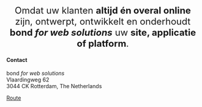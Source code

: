 

<p style="text-align: center;"><span style="font-size: 18pt;"><br>Omdat uw klanten <strong>altijd én overal online</strong> zijn, ontwerpt, ontwikkelt en onderhoudt <br><strong>bond <em>for web solutions</em></strong> uw <strong>site, applicatie of platform</strong>.</span></p>

<div class="co-container-inner">
    
    
<h4>Contact</h4>
    <p>bond <em>for web solutions</em><br>Vlaardingweg 62<br>3044 CK Rotterdam, The Netherlands</p>
<p><a class="btn btn-secondary btn__tekst" href="/contact" target="blank">Route</a></p>
  </div>

